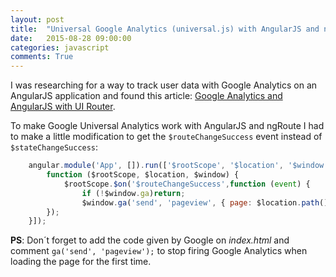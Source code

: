 ```yaml
---
layout: post
title:  "Universal Google Analytics (universal.js) with AngularJS and ngRoute"
date:   2015-08-28 09:00:00 
categories: javascript
comments: True
---
```


I was researching for a way to track user data with Google Analytics on an AngularJS application and found this article: [Google Analytics and AngularJS with UI Router](http://www.arnaldocapo.com/blog/post/google-analytics-and-angularjs-with-ui-router/72).

To make Google Universal Analytics work with AngularJS and ngRoute I had to make a little modification to get the `$routeChangeSuccess` event instead of `$stateChangeSuccess`:

```javascript
    angular.module('App', []).run(['$rootScope', '$location', '$window', 
        function ($rootScope, $location, $window) {
            $rootScope.$on('$routeChangeSuccess',function (event) {
                if (!$window.ga)return;
                $window.ga('send', 'pageview', { page: $location.path() });
        });
    }]);
```

**PS**: Don´t forget to add the code given by Google on *index.html* and comment `ga('send', 'pageview');` to stop firing Google Analytics when loading the page for the first time.
